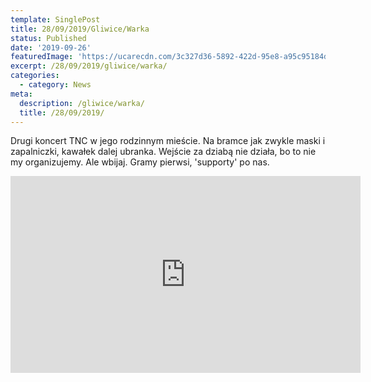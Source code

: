 ```yaml
---
template: SinglePost
title: 28/09/2019/Gliwice/Warka
status: Published
date: '2019-09-26'
featuredImage: 'https://ucarecdn.com/3c327d36-5892-422d-95e8-a95c95184dd0'
excerpt: /28/09/2019/gliwice/warka/
categories:
  - category: News
meta:
  description: /gliwice/warka/
  title: /28/09/2019/
---
```

  
Drugi koncert TNC w jego rodzinnym mieście.
Na bramce jak zwykle maski i zapalniczki, kawałek dalej ubranka.
Wejście za dziabą nie działa, bo to nie my organizujemy. 
Ale wbijaj. Gramy pierwsi, 'supporty' po nas.



<iframe width="560" height="315" src="https://www.youtube.com/embed/KYluWol14Fw" frameborder="0" allow="accelerometer; autoplay; encrypted-media; gyroscope; picture-in-picture" allowfullscreen></iframe>
